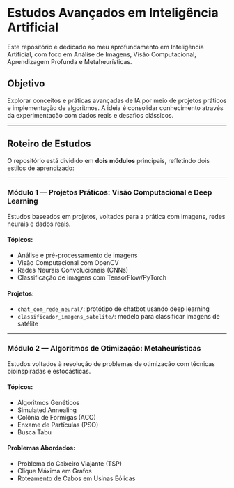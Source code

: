 # Estudos Avançados em Inteligência Artificial

Este repositório é dedicado ao meu aprofundamento em Inteligência Artificial, com foco em Análise de Imagens, Visão Computacional, Aprendizagem Profunda e Metaheurísticas.

## Objetivo

Explorar conceitos e práticas avançadas de IA por meio de projetos práticos e implementação de algoritmos. A ideia é consolidar conhecimento através da experimentação com dados reais e desafios clássicos.

---

## Roteiro de Estudos

O repositório está dividido em **dois módulos** principais, refletindo dois estilos de aprendizado:

---

### Módulo 1 — Projetos Práticos: Visão Computacional e Deep Learning

Estudos baseados em projetos, voltados para a prática com imagens, redes neurais e dados reais.

#### Tópicos:
- Análise e pré-processamento de imagens
- Visão Computacional com OpenCV
- Redes Neurais Convolucionais (CNNs)
- Classificação de imagens com TensorFlow/PyTorch

#### Projetos:
- `chat_com_rede_neural/`: protótipo de chatbot usando deep learning
- `classificador_imagens_satelite/`: modelo para classificar imagens de satélite

---

### Módulo 2 — Algoritmos de Otimização: Metaheurísticas

Estudos voltados à resolução de problemas de otimização com técnicas bioinspiradas e estocásticas.

#### Tópicos:
- Algoritmos Genéticos
- Simulated Annealing
- Colônia de Formigas (ACO)
- Enxame de Partículas (PSO)
- Busca Tabu

#### Problemas Abordados:
- Problema do Caixeiro Viajante (TSP)
- Clique Máxima em Grafos
- Roteamento de Cabos em Usinas Eólicas




